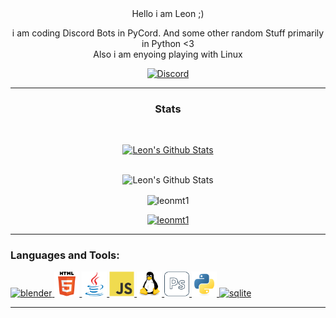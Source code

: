 <div id="header" align="center">
  Hello i am Leon ;)
  
  i am coding Discord Bots in PyCord. And some other random Stuff primarily in Python <3 <br> Also i am enyoing playing with Linux
  
  [![Discord](https://img.shields.io/discord/724602228505313311?style=for-the-badge&logo=discord&logoColor=white&label=Discord%20Server&labelColor=black&color=white&link=https%3A%2F%2Fdiscord.gg%2FyA3Uqqjw8b)](https://discord.gg/yA3Uqqjw8b)
</p>

---
  
### Stats
  <br/>
  <p align="center">
    <a href="https://github.com/LeonMT1"><img alt="Leon's Github Stats" src="https://github-readme-stats.vercel.app/api?username=LeonMT1&show_icons=true&count_private=true&theme=ayu-mirage" height="192px"/></a>
<br/>
  &nbsp;
  <p align="center"<a href="https://github.com/LeonMT1"><img alt="Leon's Github Stats" src="http://github-readme-streak-stats.herokuapp.com?user=LeonMT1&theme=ayu-mirage" height="192px"/></a></p>
  <p><img align="center" src="https://github-readme-stats.vercel.app/api/top-langs?username=leonmt1&theme=ayu-mirage&show_icons=true&locale=en&layout=compact" alt="leonmt1" /></p>
  <p align="center"> <a href="https://github.com/ryo-ma/github-profile-trophy"><img src="https://github-profile-trophy.vercel.app/?username=leonmt1&theme=ayu-mirage" alt="leonmt1" /></a> </p>

---

<h3 align="left">Languages and Tools:</h3>
<p align="left"> <a href="https://www.blender.org/" target="_blank" rel="noreferrer"> <img src="https://download.blender.org/branding/community/blender_community_badge_white.svg" alt="blender" width="40" height="40"/> </a> <a href="https://www.w3.org/html/" target="_blank" rel="noreferrer"> <img src="https://raw.githubusercontent.com/devicons/devicon/master/icons/html5/html5-original-wordmark.svg" alt="html5" width="40" height="40"/> </a> <a href="https://www.java.com" target="_blank" rel="noreferrer"> <img src="https://raw.githubusercontent.com/devicons/devicon/master/icons/java/java-original.svg" alt="java" width="40" height="40"/> </a> <a href="https://developer.mozilla.org/en-US/docs/Web/JavaScript" target="_blank" rel="noreferrer"> <img src="https://raw.githubusercontent.com/devicons/devicon/master/icons/javascript/javascript-original.svg" alt="javascript" width="40" height="40"/> </a> <a href="https://www.linux.org/" target="_blank" rel="noreferrer"> <img src="https://raw.githubusercontent.com/devicons/devicon/master/icons/linux/linux-original.svg" alt="linux" width="40" height="40"/> </a> <a href="https://www.photoshop.com/en" target="_blank" rel="noreferrer"> <img src="https://raw.githubusercontent.com/devicons/devicon/master/icons/photoshop/photoshop-line.svg" alt="photoshop" width="40" height="40"/> </a> <a href="https://www.python.org" target="_blank" rel="noreferrer"> <img src="https://raw.githubusercontent.com/devicons/devicon/master/icons/python/python-original.svg" alt="python" width="40" height="40"/> </a> <a href="https://www.sqlite.org/" target="_blank" rel="noreferrer"> <img src="https://www.vectorlogo.zone/logos/sqlite/sqlite-icon.svg" alt="sqlite" width="40" height="40"/> </a> </p>

---

